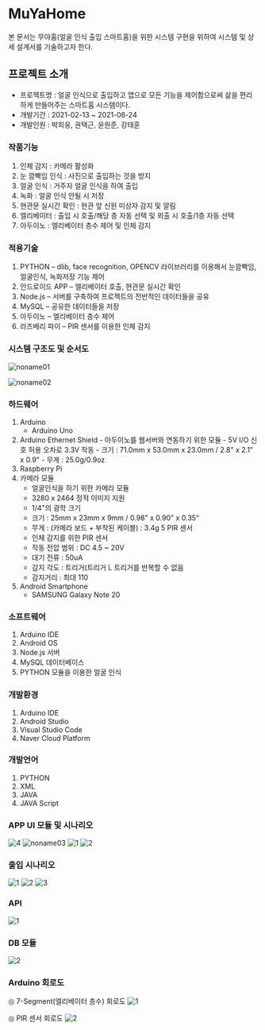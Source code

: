 # MuYaHome
본 문서는 무야홈(얼굴 인식 출입 스마트홈)을 위한 시스템 구현을 위하여 시스템 및 상세 설계서를 기술하고자 한다.
## 프로젝트 소개
* 프로젝트명 : 얼굴 인식으로 출입하고 앱으로 모든 기능을 제어함으로써 삶을 편리하게 만들어주는 스마트홈 시스템이다.
* 개발기간 : 2021-02-13 ~ 2021-06-24
* 개발인원 : 박희웅, 권택근, 윤원준, 강태훈
### 작품기능
1. 인체 감지 : 카메라 활성화
2. 눈 깜빡임 인식 : 사진으로 출입하는 것을 방지
3. 얼굴 인식 : 거주자 얼굴 인식을 하여 출입
4. 녹화 : 얼굴 인식 안될 시 저장
5. 현관문 실시간 확인 : 현관 앞 신원 미상자 감지 및 알림
6. 엘리베이터 : 출입 시 호출/해당 층 자동 선택 및 외출 시 호출/1층 자동 선택
7. 아두이노 : 엘리베이터 층수 제어 및 인체 감지
### 적용기술
1. PYTHON – dlib, face recognition, OPENCV 라이브러리를 이용해서 눈깜빡임, 얼굴인식, 녹화저장 기능 제어
2. 안드로이드 APP – 엘리베이터 호출, 현관문 실시간 확인
3. Node.js – 서버를 구축하여 프로젝트의 전반적인 데이터들을 공유
4. MySQL – 공유한 데이터들을 저장
5. 아두이노 – 엘리베이터 층수 제어
6. 라즈베리 파이 – PIR 센서를 이용한 인체 감지
### 시스템 구조도 및 순서도
![noname01](https://user-images.githubusercontent.com/86356725/123232506-2f9fdc00-d514-11eb-9dff-3387925dd68a.png)

![noname02](https://user-images.githubusercontent.com/86356725/123232527-33cbf980-d514-11eb-9219-262bb5b66c0b.png)
### 하드웨어
1. Arduino
	- Arduino Uno
  2. Arduino Ethernet Shield
	- 아두이노를 웹서버와 연동하기 위한 모듈
	- 5V I/O 신호 허용 오차로 3.3V 작동
	- 크기 : 71.0mm x 53.0mm x 23.0mm / 2.8" x 2.1" x 0.9"
	- 무게 : 25.0g/0.9oz
3. Raspberry Pi
4. 카메라 모듈
	- 얼굴인식을 하기 위한 카메라 모듈
	- 3280 x 2464 정적 이미지 지원
	- 1/4"의 광학 크기
	- 크기 : 25mm x 23mm x 9mm / 0.98" x 0.90" x 0.35“
	- 무게 : (카메라 보드 + 부착된 케이블) : 3.4g
5 PIR 센서
	- 인체 감지를 위한 PIR 센서
	- 작동 전압 범위 : DC 4.5 ~ 20V
	- 대기 전류 : 50uA
	- 감지 각도 : 트리거(트리거 L 트리거를 반복할 수 없음
	- 감지거리 : 최대 110
6. Android Smartphone
	- SAMSUNG Galaxy Note 20
###  소프트웨어
1. Arduino IDE
2. Android OS
3. Node.js 서버
4. MySQL 데이터베이스
5. PYTHON 모듈을 이용한 얼굴 인식


### 개발환경
1. Arduino IDE
2. Android Studio
3. Visual Studio Code
4. Naver Cloud Platform
### 개발언어
1. PYTHON
2. XML
3. JAVA
4. JAVA Script

### APP UI 모듈 및 시나리오
![4](https://user-images.githubusercontent.com/86356725/123236207-91157a00-d517-11eb-94bb-e9b7fb62e9a3.png)
![noname03](https://user-images.githubusercontent.com/86356725/123236126-7ba05000-d517-11eb-9fef-403ca265d122.png)
![1](https://user-images.githubusercontent.com/86356725/123236284-a38fb380-d517-11eb-8f5c-b1dafa8bb90d.png)
![2](https://user-images.githubusercontent.com/86356725/123236302-a68aa400-d517-11eb-8a3b-9d617be385b4.png)

### 출입 시나리오
![1](https://user-images.githubusercontent.com/86356725/123236400-ba360a80-d517-11eb-8e21-23b3c8487bf0.png)
![2](https://user-images.githubusercontent.com/86356725/123236413-bbffce00-d517-11eb-9133-3ec876158616.png)
![3](https://user-images.githubusercontent.com/86356725/123236447-c4580900-d517-11eb-8201-c8c044162345.png)

### API
![1](https://user-images.githubusercontent.com/86356725/123236601-e6518b80-d517-11eb-8e33-52e1665f4bfb.PNG)

### DB 모듈
![2](https://user-images.githubusercontent.com/86356725/123236651-f2d5e400-d517-11eb-880d-502a05e3778e.png)

### Arduino 회로도
◎ 7-Segment(엘리베이터 층수) 회로도
![1](https://user-images.githubusercontent.com/86356725/123236831-1731c080-d518-11eb-8beb-350f946e9a8d.png)

◎ PIR 센서 회로도
![2](https://user-images.githubusercontent.com/86356725/123236865-1f89fb80-d518-11eb-967f-296b2412bae9.png)
